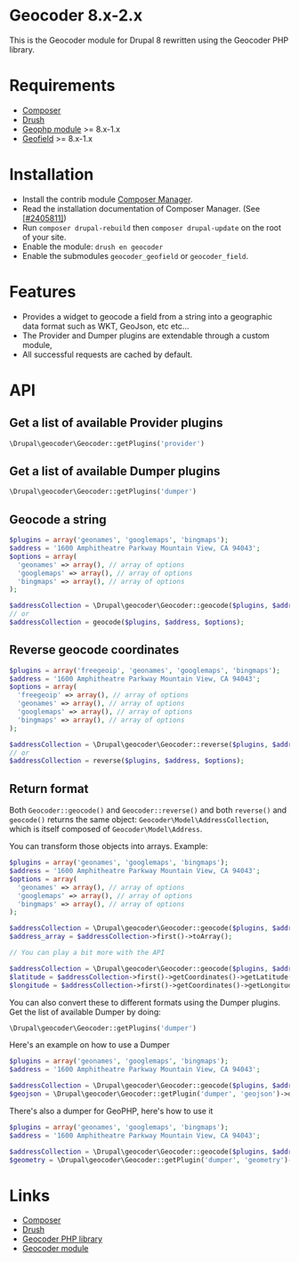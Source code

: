 # Geocoder 8.x-2.x

This is the Geocoder module for Drupal 8 rewritten using the Geocoder PHP library.

# Requirements
* [Composer](https://getcomposer.org/)
* [Drush](http://drush.org)
* [Geophp module](https://drupal.org/project/geophp) >= 8.x-1.x
* [Geofield](https://drupal.org/project/geofield) >= 8.x-1.x

# Installation
* Install the contrib module [Composer Manager](https://www.drupal.org/project/composer_manager).
* Read the installation documentation of Composer Manager. (See [[#2405811]](https://www.drupal.org/node/2405811))
* Run ```composer drupal-rebuild``` then ```composer drupal-update``` on the root of your site.
* Enable the module: ```drush en geocoder```
* Enable the submodules ```geocoder_geofield``` or ```geocoder_field```.

# Features
* Provides a widget to geocode a field from a string into a geographic data format such as WKT, GeoJson, etc etc...
* The Provider and Dumper plugins are extendable through a custom module,
* All successful requests are cached by default.

# API

## Get a list of available Provider plugins

```php
\Drupal\geocoder\Geocoder::getPlugins('provider')
```

## Get a list of available Dumper plugins

```php
\Drupal\geocoder\Geocoder::getPlugins('dumper')
```

## Geocode a string

```php
$plugins = array('geonames', 'googlemaps', 'bingmaps');
$address = '1600 Amphitheatre Parkway Mountain View, CA 94043';
$options = array(
  'geonames' => array(), // array of options
  'googlemaps' => array(), // array of options
  'bingmaps' => array(), // array of options
);

$addressCollection = \Drupal\geocoder\Geocoder::geocode($plugins, $address, $options);
// or
$addressCollection = geocode($plugins, $address, $options);
```

## Reverse geocode coordinates

```php
$plugins = array('freegeoip', 'geonames', 'googlemaps', 'bingmaps');
$address = '1600 Amphitheatre Parkway Mountain View, CA 94043';
$options = array(
  'freegeoip' => array(), // array of options
  'geonames' => array(), // array of options
  'googlemaps' => array(), // array of options
  'bingmaps' => array(), // array of options
);

$addressCollection = \Drupal\geocoder\Geocoder::reverse($plugins, $address, $options);
// or
$addressCollection = reverse($plugins, $address, $options);
```

## Return format

Both ```Geocoder::geocode()``` and ```Geocoder::reverse()``` and both ```reverse()``` and ```geocode()``` returns the same object: ```Geocoder\Model\AddressCollection```, which is itself composed of ```Geocoder\Model\Address```.

You can transform those objects into arrays. Example:

```php
$plugins = array('geonames', 'googlemaps', 'bingmaps');
$address = '1600 Amphitheatre Parkway Mountain View, CA 94043';
$options = array(
  'geonames' => array(), // array of options
  'googlemaps' => array(), // array of options
  'bingmaps' => array(), // array of options
);

$addressCollection = \Drupal\geocoder\Geocoder::geocode($plugins, $address, $options);
$address_array = $addressCollection->first()->toArray();

// You can play a bit more with the API

$addressCollection = \Drupal\geocoder\Geocoder::geocode($plugins, $address, $options);
$latitude = $addressCollection->first()->getCoordinates()->getLatitude();
$longitude = $addressCollection->first()->getCoordinates()->getLongitude();
```

You can also convert these to different formats using the Dumper plugins.
Get the list of available Dumper by doing:

```php
\Drupal\geocoder\Geocoder::getPlugins('dumper')
```

Here's an example on how to use a Dumper

```php
$plugins = array('geonames', 'googlemaps', 'bingmaps');
$address = '1600 Amphitheatre Parkway Mountain View, CA 94043';

$addressCollection = \Drupal\geocoder\Geocoder::geocode($plugins, $address);
$geojson = \Drupal\geocoder\Geocoder::getPlugin('dumper', 'geojson')->dump($addressCollection->first());
```

There's also a dumper for GeoPHP, here's how to use it

```php
$plugins = array('geonames', 'googlemaps', 'bingmaps');
$address = '1600 Amphitheatre Parkway Mountain View, CA 94043';

$addressCollection = \Drupal\geocoder\Geocoder::geocode($plugins, $address);
$geometry = \Drupal\geocoder\Geocoder::getPlugin('dumper', 'geometry')->dump($addressCollection->first());
```

# Links
* [Composer](https://getcomposer.org/)
* [Drush](http://drush.org)
* [Geocoder PHP library](http://geocoder-php.org/)
* [Geocoder module](https://www.drupal.org/project/geocoder)
